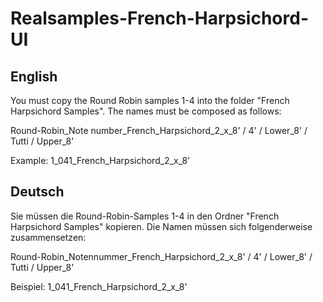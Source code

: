 # Realsamples-French-Harpsichord-UI

## English

You must copy the Round Robin samples 1-4 into the folder "French Harpsichord Samples". 
The names must be composed as follows:

Round-Robin_Note number_French_Harpsichord_2_x_8' / 4' / Lower_8' / Tutti / Upper_8'

Example: 1_041_French_Harpsichord_2_x_8'

## Deutsch

Sie müssen die Round-Robin-Samples 1-4 in den Ordner "French Harpsichord Samples" kopieren. 
Die Namen müssen sich folgenderweise zusammensetzen:

Round-Robin_Notennummer_French_Harpsichord_2_x_8' / 4' / Lower_8' / Tutti / Upper_8'

Beispiel: 1_041_French_Harpsichord_2_x_8'

